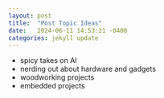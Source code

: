 ```yaml
---
layout: post
title:  "Post Topic Ideas"
date:   2024-06-11 14:53:21 -0400
categories: jekyll update
---
```

- spicy takes on AI
- nerding out about hardware and gadgets
- woodworking projects
- embedded projects
